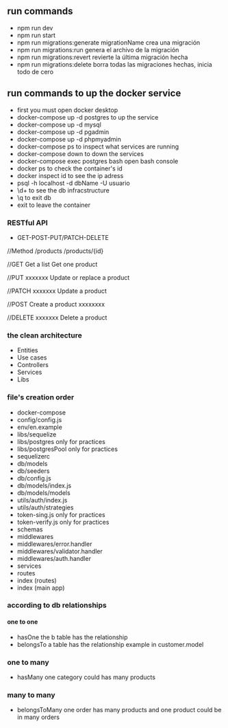 ## run commands
 - npm run dev
 - npm run start
 - npm run migrations:generate migrationName  crea una migración
 - npm run migrations:run   genera el archivo de la migración
 - npm run migrations:revert   revierte la última migración hecha
 - npm run migrations:delete  borra todas las migraciones hechas, inicia todo de cero

## run commands to up the docker service
- first you must open docker desktop
- docker-compose up -d postgres  to up the service
- docker-compose up -d mysql
- docker-compose up -d pgadmin
- docker-compose up -d phpmyadmin 
- docker-compose ps  to inspect what services are running
- docker-compose down to down the services
- docker-compose exec postgres bash   open bash console
- docker ps to check the container's id
-  docker inspect id to see the ip adress
- psql -h localhost -d dbName -U usuario
- \d+ to see the db infracstructure
- \q to exit db
- exit to leave the container


### RESTful API
 
- GET-POST-PUT/PATCH-DELETE


//Method     /products      /products/{id}


//GET        Get a list      Get one product


//PUT         xxxxxxx        Update or replace a product


//PATCH       xxxxxxx        Update a product


//POST      Create a product  xxxxxxxx


//DELETE      xxxxxxx        Delete a product


### the clean architecture

- Entities
- Use cases
- Controllers
- Services
- Libs



### file's creation order
- docker-compose
- config/config.js
- env/en.example
- libs/sequelize
- libs/postgres  only for practices
- libs/postgresPool  only for practices
- sequelizerc
- db/models
- db/seeders
- db/config.js
- db/models/index.js
- db/models/models
- utils/auth/index.js
- utils/auth/strategies
- token-sing.js    only for practices
- token-verify.js   only for practices
- schemas
- middlewares
- middlewares/error.handler 
- middlewares/validator.handler 
- middlewares/auth.handler   
- services
- routes
- index (routes)
- index (main app)



### according to db relationships


 #### one to one


  - hasOne the b table has the relationship 
  - belongsTo a table has the relationship example in customer.model 

 ### one to many


 - hasMany one category could has many products

 ### many to many

 - belongsToMany one order has many products and one product could be in many orders
